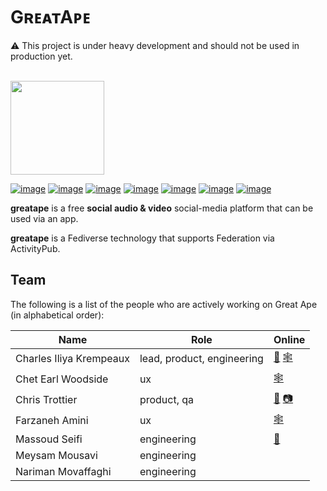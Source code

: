 # GʀᴇᴀᴛAᴘᴇ

⚠️ This project is under heavy development and should not be used in production yet.
<br /><br />

<img style="width:150px" src="https://raw.githubusercontent.com/reiver/greatape/master/media/greatape-logo.png" />

[![image](https://img.shields.io/badge/Go-00A7D0?style=for-the-badge&logo=go&logoColor=white)](https://go.dev) [![image](https://img.shields.io/badge/ActivityPub-DD307D?style=for-the-badge&logoColor=white)](https://www.w3.org/TR/activitypub/) [![image](https://img.shields.io/badge/JSON--LD-FF6600?style=for-the-badge&logo=json&logoColor=white)](https://json-ld.org) [![image](https://img.shields.io/badge/Sqlite-449A45?style=for-the-badge&logo=sqlite&logoColor=white)](https://sqlite.org/index.html) [![image](https://img.shields.io/badge/MySQL-32738C?style=for-the-badge&logo=mysql&logoColor=white)](https://www.mysql.com) [![image](https://img.shields.io/badge/MariaDB-39818D?style=for-the-badge&logo=mariadb&logoColor=white)](https://mariadb.com) [![image](https://img.shields.io/badge/PostgreSQL-40668D?style=for-the-badge&logo=postgresql&logoColor=white)](https://www.postgresql.org)

**greatape** is a free **social audio & video** social-media platform that can be used via an app.

**greatape** is a Fediverse technology that supports Federation via ActivityPub.

## Team

The following is a list of the people who are actively working on Great Ape (in alphabetical order):

| Name                    | Role                       | Online                                                                             |
|-------------------------|----------------------------|------------------------------------------------------------------------------------|
| Charles Iliya Krempeaux | lead, product, engineering | [🐘](https://mastodon.social/@reiver) [🕸️](http://changelog.ca/)                   |
| Chet Earl Woodside      | ux                         | [🕸️](http://cosmicblend.ca/)                                                       |
| Chris Trottier          | product, qa                | [🐘](https://mastodon.social/@atomicpoet) [📷](https://peerverse.space/atomicpoet) |
| Farzaneh Amini          | ux                         | [🕸️](https://www.behance.net/farzanehamini)                                        |
| Massoud Seifi           | engineering                | [🐘](https://mastodon.social/@accesstoken)                                         |
| Meysam Mousavi          | engineering                |                                                                                    |
| Nariman Movaffaghi      | engineering                |                                                                                    |

